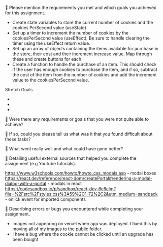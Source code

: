 🎯 Please mention the requirements you met and which goals you achieved for this assignment.

- Create state variables to store the current number of cookies and the cookies PerSecond value (useState)
- Set up a timer to increment the number of cookies by the cookiesPerSecond value (useEffect). Be sure to handle clearing the timer using the useEffect return value.
- Set up an array of objects containing the items available for purchase in the store, their cost and their increment increase value. Map through these and create buttons for each.
- Create a function to handle the purchase of an item. This should check if the user has enough cookies to purchase the item, and if so, subtract the cost of the item from the number of cookies and add the increment value to the cookiesPerSecond value.

Stretch Goals

-
-
-

🎯 Were there any requirements or goals that you were not quite able to achieve?

🎯 If so, could you please tell us what was it that you found difficult about these tasks?

🍪 What went really well and what could have gone better?

🍪 Detailing useful external sources that helped you complete the assignment (e.g Youtube tutorials).

https://www.w3schools.com/howto/howto_css_modals.asp - modal boxes
https://react.dev/reference/react-dom/createPortal#rendering-a-modal-dialog-with-a-portal - modals in react
https://codesandbox.io/p/sandbox/react-dev-6c6clm?file=%2Fsrc%2Fstyles.css%3A59%2C1-72%2C2&utm_medium=sandpack - onlick event for imported components

🍪 Describing errors or bugs you encountered while completing your assignment.

- Images not appearing on vercel when app was deployed. I fixed this by moving all of my images to the public folder.
- I have a bug where the cookie cannot be clicked until an upgrade has been bought
